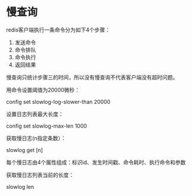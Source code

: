 # 慢查询

redis客户端执行一条命令分为如下4个步骤：

1. 发送命令
2. 命令排队
3. 命令执行
4. 返回结果

慢查询只统计步骤三的时间，所以没有慢查询不代表客户端没有超时问题。



用命令设置阈值为20000微秒：

config set slowlog-log-slower-than 20000

设置日志列表最大长度：

config set slowlog-max-len 1000



获取慢日志(n指定条数）：

slowlog get [n]

每个慢日志由4个属性组成：标识id、发生时间戳、命令耗时、执行命令和参数



获取慢日志列表当前的长度：

slowlog len

